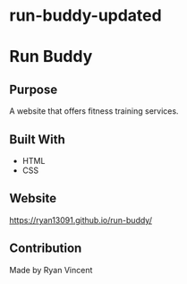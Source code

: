 # run-buddy-updated
# Run Buddy

## Purpose
A website that offers fitness training services.

## Built With
* HTML
* CSS

## Website
https://ryan13091.github.io/run-buddy/

## Contribution
Made by Ryan Vincent
